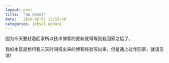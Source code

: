 ```yaml
---
layout: post
title:  "Go Home!"
date:   2016-02-01 13:52:40
categories: jekyll update
---
```


因为今天要赶着回家所以技术博客的更新就得等到我回家之后了。

我的本意是想将我三天时间搭出来的博客经验写出来，但是遇上过年回家，就请见谅!

